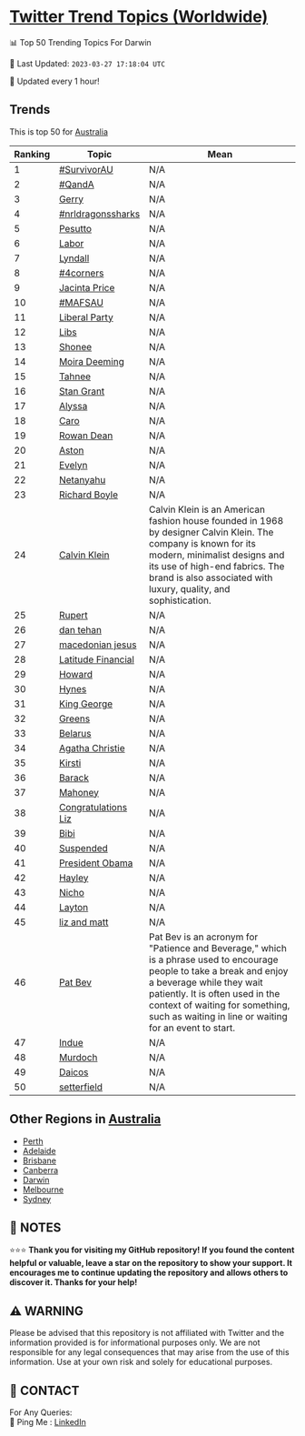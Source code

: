 [Twitter Trend Topics (Worldwide)](https://github.com/ErcinDedeoglu/Twitter-Trend-Topics)
==========


📊 Top 50 Trending Topics For Darwin

📆 Last Updated: `2023-03-27 17:18:04 UTC`

🔧 Updated every 1 hour!


## Trends

This is top 50 for [Australia](</Australia>)

| Ranking | Topic | Mean |
| ------- | ------------ | ------------ |
| 1 | [#SurvivorAU](http://twitter.com/search?q=%23SurvivorAU) | N/A |
| 2 | [#QandA](http://twitter.com/search?q=%23QandA) | N/A |
| 3 | [Gerry](http://twitter.com/search?q=Gerry) | N/A |
| 4 | [#nrldragonssharks](http://twitter.com/search?q=%23nrldragonssharks) | N/A |
| 5 | [Pesutto](http://twitter.com/search?q=Pesutto) | N/A |
| 6 | [Labor](http://twitter.com/search?q=Labor) | N/A |
| 7 | [Lyndall](http://twitter.com/search?q=Lyndall) | N/A |
| 8 | [#4corners](http://twitter.com/search?q=%234corners) | N/A |
| 9 | [Jacinta Price](http://twitter.com/search?q=Jacinta+Price) | N/A |
| 10 | [#MAFSAU](http://twitter.com/search?q=%23MAFSAU) | N/A |
| 11 | [Liberal Party](http://twitter.com/search?q=Liberal+Party) | N/A |
| 12 | [Libs](http://twitter.com/search?q=Libs) | N/A |
| 13 | [Shonee](http://twitter.com/search?q=Shonee) | N/A |
| 14 | [Moira Deeming](http://twitter.com/search?q=Moira+Deeming) | N/A |
| 15 | [Tahnee](http://twitter.com/search?q=Tahnee) | N/A |
| 16 | [Stan Grant](http://twitter.com/search?q=Stan+Grant) | N/A |
| 17 | [Alyssa](http://twitter.com/search?q=Alyssa) | N/A |
| 18 | [Caro](http://twitter.com/search?q=Caro) | N/A |
| 19 | [Rowan Dean](http://twitter.com/search?q=Rowan+Dean) | N/A |
| 20 | [Aston](http://twitter.com/search?q=Aston) | N/A |
| 21 | [Evelyn](http://twitter.com/search?q=Evelyn) | N/A |
| 22 | [Netanyahu](http://twitter.com/search?q=Netanyahu) | N/A |
| 23 | [Richard Boyle](http://twitter.com/search?q=Richard+Boyle) | N/A |
| 24 | [Calvin Klein](http://twitter.com/search?q=Calvin+Klein) | Calvin Klein is an American fashion house founded in 1968 by designer Calvin Klein. The company is known for its modern, minimalist designs and its use of high-end fabrics. The brand is also associated with luxury, quality, and sophistication. |
| 25 | [Rupert](http://twitter.com/search?q=Rupert) | N/A |
| 26 | [dan tehan](http://twitter.com/search?q=dan+tehan) | N/A |
| 27 | [macedonian jesus](http://twitter.com/search?q=macedonian+jesus) | N/A |
| 28 | [Latitude Financial](http://twitter.com/search?q=Latitude+Financial) | N/A |
| 29 | [Howard](http://twitter.com/search?q=Howard) | N/A |
| 30 | [Hynes](http://twitter.com/search?q=Hynes) | N/A |
| 31 | [King George](http://twitter.com/search?q=King+George) | N/A |
| 32 | [Greens](http://twitter.com/search?q=Greens) | N/A |
| 33 | [Belarus](http://twitter.com/search?q=Belarus) | N/A |
| 34 | [Agatha Christie](http://twitter.com/search?q=Agatha+Christie) | N/A |
| 35 | [Kirsti](http://twitter.com/search?q=Kirsti) | N/A |
| 36 | [Barack](http://twitter.com/search?q=Barack) | N/A |
| 37 | [Mahoney](http://twitter.com/search?q=Mahoney) | N/A |
| 38 | [Congratulations Liz](http://twitter.com/search?q=Congratulations+Liz) | N/A |
| 39 | [Bibi](http://twitter.com/search?q=Bibi) | N/A |
| 40 | [Suspended](http://twitter.com/search?q=Suspended) | N/A |
| 41 | [President Obama](http://twitter.com/search?q=President+Obama) | N/A |
| 42 | [Hayley](http://twitter.com/search?q=Hayley) | N/A |
| 43 | [Nicho](http://twitter.com/search?q=Nicho) | N/A |
| 44 | [Layton](http://twitter.com/search?q=Layton) | N/A |
| 45 | [liz and matt](http://twitter.com/search?q=liz+and+matt) | N/A |
| 46 | [Pat Bev](http://twitter.com/search?q=Pat+Bev) | Pat Bev is an acronym for "Patience and Beverage," which is a phrase used to encourage people to take a break and enjoy a beverage while they wait patiently. It is often used in the context of waiting for something, such as waiting in line or waiting for an event to start. |
| 47 | [Indue](http://twitter.com/search?q=Indue) | N/A |
| 48 | [Murdoch](http://twitter.com/search?q=Murdoch) | N/A |
| 49 | [Daicos](http://twitter.com/search?q=Daicos) | N/A |
| 50 | [setterfield](http://twitter.com/search?q=setterfield) | N/A |



## Other Regions in [Australia](</Australia>)

* [Perth](</Australia/Perth.md>)
* [Adelaide](</Australia/Adelaide.md>)
* [Brisbane](</Australia/Brisbane.md>)
* [Canberra](</Australia/Canberra.md>)
* [Darwin](</Australia/Darwin.md>)
* [Melbourne](</Australia/Melbourne.md>)
* [Sydney](</Australia/Sydney.md>)



## 📝 NOTES

⭐⭐⭐ **Thank you for visiting my GitHub repository! If you found the content helpful or valuable, leave a star on the repository to show your support. It encourages me to continue updating the repository and allows others to discover it. Thanks for your help!**


## ⚠️ WARNING

Please be advised that this repository is not affiliated with Twitter and the information provided is for informational purposes only. We are not responsible for any legal consequences that may arise from the use of this information. Use at your own risk and solely for educational purposes.


## 📨 CONTACT

 For Any Queries:  
            🏓 Ping Me : [LinkedIn](https://www.linkedin.com/in/ercindedeoglu/)
